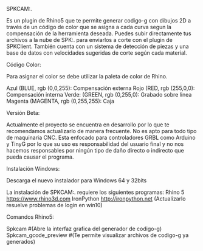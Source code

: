 SPKCAM:.

Es un plugin de Rhino5 que te permite generar codigo-g con dibujos 2D a través de un código de color que se asigna a cada curva segun la compensación de la herramienta deseada. Puedes subir directamente tus archivos a la nube de SPK:. para enviarlos a corte con el plugin de SPKClient. También cuenta con un sistema de detección de piezas y una base de datos con velocidades sugeridas de corte según cada material.

Código Color:

Para asignar el color se debe utilizar la paleta de color de Rhino.

Azul (BLUE, rgb (0,0,255): Compensación externa
Rojo (RED, rgb (255,0,0): Compensación interna
Verde: (GREEN, rgb (0,255,0): Grabado sobre linea
Magenta (MAGENTA, rgb (0,255,255): Caja 

Versión Beta:

Actualmente el proyecto se encuentra en desarrollo por lo que te recomendamos actualizarlo de manera frecuente. No es apto para todo tipo de maquinaria CNC. Esta enfocado para controladores GRBL como Arduino y TinyG por lo que su uso es responsabilidad del usuario final y no nos hacemos responsables por ningún tipo de daño directo o indirecto que pueda causar el programa.

Instalación Windows:

Descarga el nuevo instalador para Windows 64 y 32bits 

La instalación de SPKCAM:. requiere los siguientes programas:
Rhino 5 https://www.rhino3d.com
IronPython http://ironpython.net (Actualizarlo resuelve problemas de login en win10) 

Comandos Rhino5:

Spkcam #(Abre la interfaz grafica del generador de codigo-g)
Spkcam_gcode_preview #(Te permite visualizar archivos de codigo-g ya generados)
